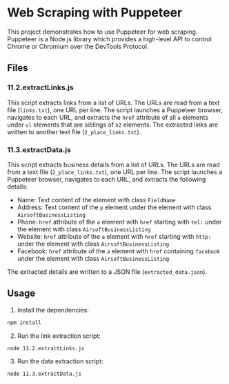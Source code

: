 # Web Scraping with Puppeteer

This project demonstrates how to use Puppeteer for web scraping. Puppeteer is a Node.js library which provides a high-level API to control Chrome or Chromium over the DevTools Protocol.

## Files

### 11.2.extractLinks.js

This script extracts links from a list of URLs. The URLs are read from a text file (`links.txt`), one URL per line. The script launches a Puppeteer browser, navigates to each URL, and extracts the `href` attribute of all `a` elements under `ul` elements that are siblings of `h2` elements. The extracted links are written to another text file (`2_place_links.txt`).

### 11.3.extractData.js

This script extracts business details from a list of URLs. The URLs are read from a text file (`2_place_links.txt`), one URL per line. The script launches a Puppeteer browser, navigates to each URL, and extracts the following details:

- Name: Text content of the element with class `FieldName`
- Address: Text content of the `p` element under the element with class `AirsoftBusinessListing`
- Phone: `href` attribute of the `a` element with `href` starting with `tel:` under the element with class `AirsoftBusinessListing`
- Website: `href` attribute of the `a` element with `href` starting with `http:` under the element with class `AirsoftBusinessListing`
- Facebook: `href` attribute of the `a` element with `href` containing `facebook` under the element with class `AirsoftBusinessListing`

The extracted details are written to a JSON file (`extracted_data.json`).

## Usage

1. Install the dependencies:

```bash
npm install
```

2. Run the link extraction script:

```bash
node 11.2.extractLinks.js
```

3. Run the data extraction script:

```bash
node 11.3.extractData.js
```
